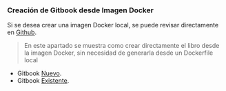 ### Creación de Gitbook desde Imagen Docker 
Si se desea crear una imagen Docker local, se puede revisar directamente en [Github](https://github.com/RubensGroup/docker-node-gitbook).

> En este apartado se muestra como crear directamente el libro desde la imagen Docker, sin necesidad de generarla desde un Dockerfile local

+ Gitbook [Nuevo](gitbook-docker/NEW.md).
+ Gitbook [Existente](gitbook-docker/EXISTENT.md).


